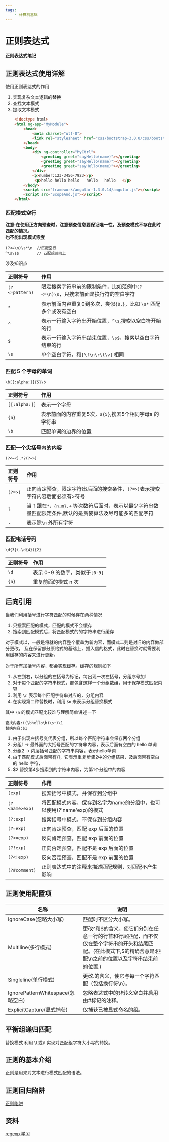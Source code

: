 ```yaml
---
tags: 
	- 计算机基础
---
```


# 正则表达式

**正则表达式笔记**


## 正则表达式使用详解
使用正则表达式的作用
1. 实现复杂文本逻辑的替换
2. 查找文本模式
3. 提取文本模式


```html
    <!doctype html>
    <html ng-app="MyModule">
    	<head>
    		<meta charset="utf-8">
    		<link rel="stylesheet" href="css/bootstrap-3.0.0/css/bootstrap.css">
    	</head>
    	<body>
    		<div ng-controller="MyCtrl">
    			<greeting greet="sayHello(name)"></greeting>
    			<greeting greet="sayHello(name)"></greeting>
    			<greeting greet="sayHello(name)"></greeting>
    		</div>
    		<p>number:123-3456-7923</p> 
    		 <p>hello hello hello   hello   hello   </p>
    	</body>
    	<script src="framework/angular-1.3.0.14/angular.js"></script>
    	<script src="ScopeAnd.js"></script>
    </html>
```

### 匹配模式空行  
**注意:在使用正方向预查时，注意预查信息要保证唯一性，及预查模式不存在此时匹配的情况。**   
**也不能出现模式嵌套**

```regexp
(?<=\n)\s*\n  //匹配空行
^\s\s$        // 匹配规则同上  
```

涉及知识点

| 正则符号       | 作用                                                                            |
| :------------- | :------------------------------------------------------------------------------ |
| `(?<=pattern)` | 限定搜索字符串前的限制条件，比如范例中`(?<=\n)\s`，只搜索前面是换行符的空白字符 |
| `*`            | 表示前面内容重复0到多次，类似`{0，}`，比如 `\s*` 匹配多个或没有空白             |
| `^`            | 表示一行输入字符串开始位置，`^\s`,搜索以空白符开始的行                          |
| `$`            | 表示一行输入字符串结束位置，`\s$`，搜索以空白字符结束的行                       |
| `\s`           | 单个空白字符，和`[\f\n\r\t\v]` 相同                                             |

### 匹配 5 个字母的单词

```regexp
\b[[:alpha:]]{5}\b 
```

| 正则符号      | 作用                                                    |
| :------------ | :------------------------------------------------------ |
| `[[:alpha:]]` | 表示一个字母                                            |
| `{n}`         | 表示前面的内容重复5次，`a{5}`,搜索5个相同字母a 的字符串 |
| `\b`          | 匹配单词的边界的位置                                    |


### 匹配一个尖括号内的内容
```regexp
(?<=<).*?(?=>)
```

| 正则符号 | 作用                                                                                                          |
| :------- | :------------------------------------------------------------------------------------------------------------ |
| `(?=>)`  | 正向肯定预查，限定字符串后面的搜索条件，`(?=>)`表示搜索字符内容后面必须有>符号                                |
| `?`      | 当 `?` 跟在`*，{n,m},+` 等次数符后面时，表示以最少字符串数量匹配限定条件,默认的是贪婪算法及尽可能多的匹配字符 |
| `.`      | 表示除`\n` 外所有字符                                                                                         |


### 匹配电话号码
```regexp
\d{3}(-\d{4}){2}
```

| 正则符号 | 作用                           |
| :------- | :----------------------------- |
| `\d`     | 表示 0-9 的数字，类似于`[0-9]` |
| `{n}`    | 重复前面的模式 n 次            |


## 后向引用
当我们利用括号进行字符匹配的时候存在两种情况
 1. 只搜索匹配的模式，匹配的模式不会缓存
 2. 搜索到匹配模式后，将匹配模式的的字符串进行缓存

对于模式以，一般是将就的内容整个覆盖为新内容，而模式二则是对旧的内容做部分更改，
及在保留部分原格式的基础上，插入信的格式，此时在替换时就需要利用缓存的内容来进行更新。

对于所有加括号内容，都会实现缓存。缓存的规则如下
1. 从左到右，以分组的左括号为标记，每出现一次左括号，分组序号加1
2. 对于每个匹配的字符串模式，都包含这样一个分组数组，用于保存模式匹配内容
3. 利用 `\n` 表示每个匹配字符串对应的，分组内容
4. 在实现第二种替换时，利用 `$n` 来表示分组替换模式

其中 `\n` 的模式匹配比较难与理解简单讲述一下

```regexp
查找内容:((\bhello\b)\s+)\1
替换内容:$1
```

1. 由于出现左括号变代表分组，所以每个匹配字符串会保存两个分组
2. 分组1 -> 最外面的大括号匹配的字符串内容，表示后面有空白的 hello 单词
3. 分组2 -> 内层括号匹配的字符串内容，表示hello单词
4. 由于匹配模式后面带有\1，它表示重复步骤2中的分组结果，及后面带有空白的 hello 字符，
5. $2 替换第4步搜索到的字符串内容，为第1个分组中的内容

| 正则符号       | 作用                                                                        |
| :------------- | :-------------------------------------------------------------------------- |
| `(exp)`        | 搜索括号中模式，并保存到分组中</td>                                         |
| `(?<name>exp)` | 将匹配模式内容，保存到名字为name的分组中，也可以使用(?'name'exp)的模式</td> |
| `(?:exp)`      | 搜索括号中模式，不保存到分组内容</td>                                       |
| `(?=exp)`      | 正向肯定预查，匹配 exp 后面的位置</td>                                      |
| `(?<=exp)`     | 反向肯定预查，匹配 exp 前面的位置</td>                                      |
| `(?!exp)`      | 正向否定预查，匹配不是 exp 后面的位置</td>                                  |
| `(?<!exp)`     | 反向否定预查，匹配不是 exp 前面的位置</td>                                  |
| `(?#comment)`  | 正则表达式中的注释来描述匹配规则，对匹配不产生影响</td>                     |

    
## 正则使用配置项

<table cellspacing="0">
<thead>
<tr>
<th scope="col">名称</th>

<th scope="col">说明</th>
</tr>

</thead>
<tbody>
<tr>
<td>IgnoreCase(忽略大小写)</td>
<td>匹配时不区分大小写。</td>
</tr>
<tr>
<td>Multiline(多行模式)</td>

<td>更改<span class="code">^</span>和<span class="code">$</span>的含义，使它们分别在任意一行的行首和行尾匹配，而不仅仅在整个字符串的开头和结尾匹配。(在此模式下,<span class="code">$</span>的精确含意是:匹配\n之前的位置以及字符串结束前的位置.) </td>
</tr>
<tr>
<td>Singleline(单行模式)</td>
<td>更改<span class="code">.</span>的含义，使它与每一个字符匹配（包括换行符\n）。 </td>

</tr>
<tr>
<td>IgnorePatternWhitespace(忽略空白)</td>
<td>忽略表达式中的非转义空白并启用由<span class="code">#</span>标记的注释。</td>
</tr>
<tr>
<td>ExplicitCapture(显式捕获)</td>
<td>仅捕获已被显式命名的组。</td>
</tr>
</tbody>
</table>
  
## 平衡组递归匹配
替换模式
利用 \L或\l 实现对匹配组字符大小写的转换。
    


## 正则的基本介绍
正则是用来对文本进行模式匹配的语法。


## 正则回归陷阱
[正则陷阱](http://mp.weixin.qq.com/s/OtVRL37CNt_d5yEJPzzBzg)

## 资料
[regexp 学习](http://www.regexlab.com/zh/regref.htm)
